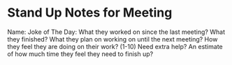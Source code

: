 # Stand Up Notes for Meeting
Name: 
Joke of The Day:
What they worked on since the last meeting?
What they finished?
What they plan on working on until the next meeting?
How they feel they are doing on their work? (1-10) Need extra help?
An estimate of how much time they feel they need to finish up?
